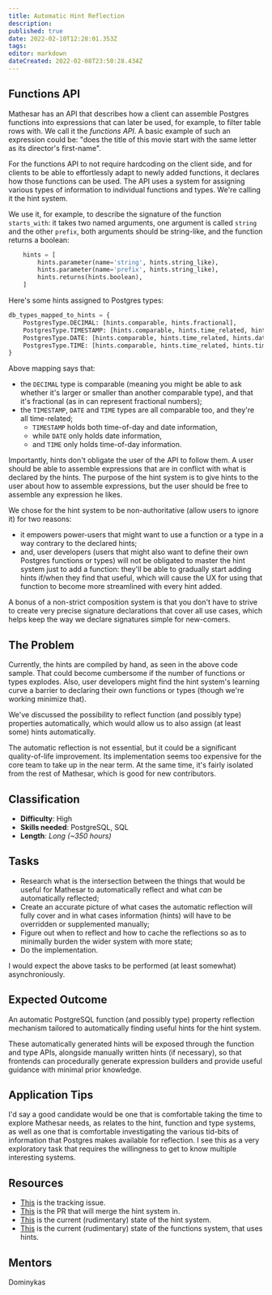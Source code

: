 ```yaml
---
title: Automatic Hint Reflection
description: 
published: true
date: 2022-02-10T12:28:01.353Z
tags: 
editor: markdown
dateCreated: 2022-02-08T23:50:28.434Z
---
```


## Functions API

Mathesar has an API that describes how a client can assemble Postgres functions into expressions that can later be used, for example, to filter table rows with. We call it the *functions API*. A basic example of such an expression could be: "does the title of this movie start with the same letter as its director's first-name".

For the functions API to not require hardcoding on the client side, and for clients to be able to effortlessly adapt to newly added functions, it declares how those functions can be used. The API uses a system for assigning various types of information to individual functions and types. We're calling it the hint system.

We use it, for example, to describe the signature of the function `starts_with`: it takes two named arguments, one argument is called `string` and the other `prefix`, both arguments should be string-like, and the function returns a boolean:

```python
    hints = [
        hints.parameter(name='string', hints.string_like),
        hints.parameter(name='prefix', hints.string_like),
        hints.returns(hints.boolean),
    ]
```

Here's some hints assigned to Postgres types:

```python
db_types_mapped_to_hints = {
    PostgresType.DECIMAL: [hints.comparable, hints.fractional],
    PostgresType.TIMESTAMP: [hints.comparable, hints.time_related, hints.time_of_day, hints.date],
    PostgresType.DATE: [hints.comparable, hints.time_related, hints.date],
    PostgresType.TIME: [hints.comparable, hints.time_related, hints.time_of_day],
}
```

Above mapping says that:
  - the `DECIMAL` type is comparable (meaning you might be able to ask whether it's larger or smaller than another comparable type), and that it's fractional (as in can represent fractional numbers);
  - the `TIMESTAMP`, `DATE` and `TIME` types are all comparable too, and they're all time-related;
  	- `TIMESTAMP` holds both time-of-day and date information,
    - while `DATE` only holds date information,
    - and `TIME` only holds time-of-day information.

Importantly, hints don't obligate the user of the API to follow them. A user should be able to assemble expressions that are in conflict with what is declared by the hints. The purpose of the hint system is to give hints to the user about how to assemble expressions, but the user should be free to assemble any expression he likes.

We chose for the hint system to be non-authoritative (allow users to ignore it) for two reasons:
- it empowers power-users that might want to use a function or a type in a way contrary to the declared hints;
- and, user developers (users that might also want to define their own Postgres functions or types) will not be obligated to master the hint system just to add a function: they'll be able to gradually start adding hints if/when they find that useful, which will cause the UX for using that function to become more streamlined with every hint added.

A bonus of a non-strict composition system is that you don't have to strive to create very precise signature declarations that cover all use cases, which helps keep the way we declare signatures simple for new-comers.

## The Problem

Currently, the hints are compiled by hand, as seen in the above code sample. That could become cumbersome if the number of functions or types explodes. Also, user developers might find the hint system's learning curve a barrier to declaring their own functions or types (though we're working minimize that).

We've discussed the possibility to reflect function (and possibly type) properties automatically, which would allow us to also assign (at least some) hints automatically.

The automatic reflection is not essential, but it could be a significant quality-of-life improvement. Its implementation seems too expensive for the core team to take up in the near term. At the same time, it's fairly isolated from the rest of Mathesar, which is good for new contributors.

## Classification
- **Difficulty**: High
- **Skills needed**: PostgreSQL, SQL
- **Length**: *Long (~350 hours)*

## Tasks
- Research what is the intersection between the things that would be useful for Mathesar to automatically reflect and what *can* be automatically reflected;
- Create an accurate picture of what cases the automatic reflection will fully cover and in what cases information (hints) will have to be overridden or supplemented manually;
- Figure out when to reflect and how to cache the reflections so as to minimally burden the wider system with more state;
- Do the implementation.

I would expect the above tasks to be performed (at least somewhat) asynchroniously.

## Expected Outcome
An automatic PostgreSQL function (and possibly type) property reflection mechanism tailored to automatically finding useful hints for the hint system.

These automatically generated hints will be exposed through the function and type APIs, alongside manually written hints (if necessary), so that frontends can procedurally generate expression builders and provide useful guidance with minimal prior knowledge.

## Application Tips
I'd say a good candidate would be one that is comfortable taking the time to explore Mathesar needs, as relates to the hint, function and type systems, as well as one that is comfortable investigating the various tid-bits of information that Postgres makes available for reflection. I see this as a very exploratory task that requires the willingness to get to know multiple interesting systems.

## Resources
- [This](https://github.com/centerofci/mathesar/issues/1038)  is the tracking issue.
- [This](https://github.com/centerofci/mathesar/pull/1022/) is the PR that will merge the hint system in.
- [This](https://github.com/centerofci/mathesar/blob/ea3f200e19e4e1138e952ac1976e9f074db6c1c3/db/functions/hints.py) is the current (rudimentary) state of the hint system.
- [This](https://github.com/centerofci/mathesar/blob/ea3f200e19e4e1138e952ac1976e9f074db6c1c3/db/functions/base.py) is the current (rudimentary) state of the functions system, that uses hints.

## Mentors
Dominykas